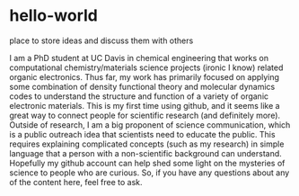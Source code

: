 # hello-world
place to store ideas and discuss them with others

I am a PhD student at UC Davis in chemical engineering that works on computational chemistry/materials science projects (ironic I know) related organic electronics. Thus far, my work has primarily focused on applying some combination of density functional theory and molecular dynamics codes to understand the structure and function of a variety of organic electronic materials. This is my first time using github, and it seems like a great way to connect people for scientific research (and definitely more). Outside of research, I am a big proponent of science communication, which is a public outreach idea that scientists need to educate the public. This requires explaining complicated concepts (such as my research) in simple language that a person with a non-scientific background can understand. Hopefully my github account can help shed some light on the mysteries of science to people who are curious. So, if you have any questions about any of the content here, feel free to ask.
